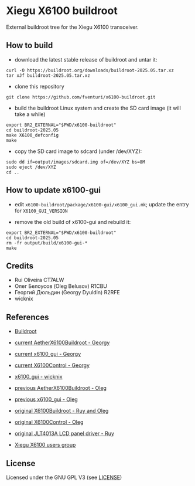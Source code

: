 # Xiegu X6100 buildroot

External buildroot tree for the Xiegu X6100 transceiver.


## How to build

- download the latest stable release of buildroot and untar it:
```
curl -O https://buildroot.org/downloads/buildroot-2025.05.tar.xz
tar xJf buildroot-2025.05.tar.xz
```

- clone this repository
```
git clone https://github.com/fventuri/x6100-buildroot.git
```

- build the buildroot Linux system and create the SD card image (it will take a while)
```
export BR2_EXTERNAL="$PWD/x6100-buildroot"
cd buildroot-2025.05
make X6100_defconfig
make
```

- copy the SD card image to sdcard (under /dev/XYZ):
```
sudo dd if=output/images/sdcard.img of=/dev/XYZ bs=8M
sudo eject /dev/XYZ
cd ..
```


## How to update x6100-gui

- edit `x6100-buildroot/package/x6100-gui/x6100_gui.mk`; update the entry for `X6100_GUI_VERSION`

- remove the old build of x6100-gui and rebuild it:
```
export BR2_EXTERNAL="$PWD/x6100-buildroot"
cd buildroot-2025.05
rm -fr output/build/x6100-gui-*
make
```


## Credits

- Rui Oliveira CT7ALW
- Олег Белоусов (Oleg Belusov) R1CBU
- Георгий Дюльдин (Georgy Dyuldin) R2RFE
- wicknix


## References

- [Buildroot](https://buildroot.org/)
- [current AetherX6100Buildroot - Georgy](https://github.com/gdyuldin/AetherX6100Buildroot)
- [current x6100_gui - Georgy](https://github.com/gdyuldin/x6100_gui)
- [current X6100Control - Georgy](https://github.com/gdyuldin/X6100Control)

- [x6100_gui - wicknix](https://github.com/wicknix/x6100_gui)

- [previous AetherX6100Buildroot - Oleg](https://github.com/strijar/AetherX6100Buildroot)
- [previous x6100_gui - Oleg](https://github.com/strijar/x6100_gui)

- [original X6100Buildroot - Ruy and Oleg](https://github.com/AetherRadio/X6100Buildroot)
- [original X6100Control - Oleg](https://github.com/AetherRadio/X6100Control)
- [original JLT4013A LCD panel driver - Ruy](https://github.com/AetherRadio/panel-jinglitai-jlt4013a)

- [Xiegu X6100 users group](https://groups.io/g/xiegu-x6100)


## License

Licensed under the GNU GPL V3 (see [LICENSE](LICENSE))
